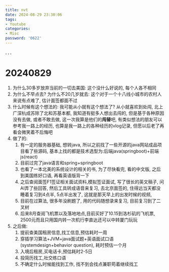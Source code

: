 ```yaml
---
title: nvt
date: 2024-08-29 23:30:06
tags:
- Youtube
categories:
- Misc
password: '0622'
---
```



**. . .**<!-- more -->

# 20240829

1. 为什么30多岁放弃当前的一切去美国: 这个没什么好说的, 每个人各不相同
2. 为什么不早点去? 为什么不20几岁就去: 这个对于一个十八线小城市的农村人来说有点难了, 估计面签都面不过
3. 什么时候有这个想法的: 我可能从小就有这个想法了? 从小就喜欢到处闯, 北上广深杭成苏除了北和苏基本都, 我知道有挺多人想出去闯的, 但是基于各种原因没有去做, 或者不敢去做, 这一次我算是他们的**闯替**吧, 有类似想法的朋友可以参考我一路上的经历, 也算是我一路上的各种经历的vlog记录, 但愿以后老了再看会微笑着不后悔吧
4. 做了的:
    1. 有一定的服务器基础, 想转java, 所以之前找了一些开源的java网站成品项目看了些源码, 基本上找的都是技术选型为:后端java(springboot)+前端js(react)
    2. 目前过完了java语言和spring+springboot
    3. 也看了一本北美的系统设计的相关的书, 为了尽快看完, 看的中文版, 之后到美国练好口语, 再看英语版背一下
    4. 之后查阅面签F1签证相关面试资料,模拟签证面试, 写了很长的英文稿子, 问AI弄了些回答, 然后工具转成语音来复习, 去北京面签的, 住得远当天都没睡着复习到4点半, 5点半出发了, 这就是那天早上的出发时候的视频, 
    5. 目前在过算法, 很多年没刷题了, 用的代码随想录来复习, 目前复习到了二叉树
    6. 后来8月查阅飞机票以及落地地点,目前买好了10.15到洛杉矶的飞机票, 2500元而且只用国内转一次机行李直达还可以中转厦门玩玩
5. 之后做:
   1. 提前查美国租房信息,找工信息,预估耗时一周
   2. 穿插学习算法+JVM+java面试题+英语面试口语(systemdesign+behavior question), 耗时预估一个月
   3. 入境后租房,买电话卡,预估耗时2-5日
   4. 投简历找工,社交练口语
   5. 不确定什么时候能找到工作, 找不到会找点兼职苟着继续找工